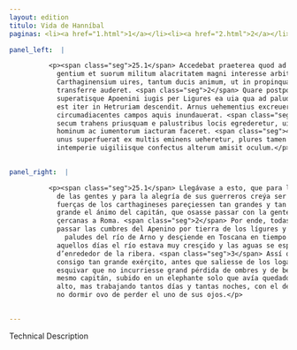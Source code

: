 ```yaml
---
layout: edition
titulo: Vida de Hanníbal
paginas: <li><a href="1.html">1</a></li><li><a href="2.html">2</a></li><li><a href="3.html">3</a></li><li><a href="4.html">4</a></li><li><a href="5.html">5</a></li><li><a href="6.html">6</a></li><li><a href="7.html">7</a></li><li><a href="8.html">8</a></li><li><a href="9.html">9</a></li><li><a href="10.html">10</a></li><li><a href="11.html">11</a></li><li><a href="12.html">12</a></li><li><a href="13.html">13</a></li><li><a href="14.html">14</a></li><li><a href="15.html">15</a></li><li><a href="16.html">16</a></li><li><a href="17.html">17</a></li><li><a href="18.html">18</a></li><li><a href="19.html">19</a></li><li><a href="20.html">20</a></li><li><a href="21.html">21</a></li><li><a href="22.html">22</a></li><li><a href="23.html">23</a></li><li><a href="24.html">24</a></li><li><a href="25.html">25</a></li><li><a href="26.html">26</a></li><li><a href="27.html">27</a></li><li><a href="28.html">28</a></li><li><a href="29.html">29</a></li><li><a href="30.html">30</a></li><li><a href="31.html">31</a></li><li><a href="32.html">32</a></li><li><a href="33.html">33</a></li><li><a href="34.html">34</a></li><li><a href="35.html">35</a></li><li><a href="36.html">36</a></li><li><a href="37.html">37</a></li><li><a href="38.html">38</a></li><li><a href="39.html">39</a></li><li><a href="40.html">40</a></li><li><a href="41.html">41</a></li><li><a href="42.html">42</a></li><li><a href="43.html">43</a></li><li><a href="44.html">44</a></li><li><a href="45.html">45</a></li><li><a href="46.html">46</a></li><li><a href="47.html">47</a></li><li><a href="48.html">48</a></li><li><a href="49.html">49</a></li><li><a href="50.html">50</a></li><li><a href="51.html">51</a></li><li><a href="52.html">52</a></li><li><a href="53.html">53</a></li><li><a href="54.html">54</a></li><li><a href="55.html">55</a></li><li><a href="56.html">56</a></li><li><a href="57.html">57</a></li><li><a href="58.html">58</a></li><li><a href="59.html">59</a></li><li><a href="60.html">60</a></li><li><a href="61.html">61</a></li><li><a href="62.html">62</a></li><li><a href="63.html">63</a></li><li><a href="64.html">64</a></li><li><a href="65.html">65</a></li><li><a href="66.html">66</a></li><li><a href="67.html">67</a></li><li><a href="68.html">68</a></li><li><a href="69.html">69</a></li><li><a href="70.html">70</a></li><li><a href="71.html">71</a></li><li><a href="72.html">72</a></li><li><a href="73.html">73</a></li><li><a href="74.html">74</a></li><li><a href="75.html">75</a></li><li><a href="76.html">76</a></li><li><a href="77.html">77</a></li><li><a href="78.html">78</a></li><li><a href="79.html">79</a></li><li><a href="80.html">80</a></li><li><a href="81.html">81</a></li><li><a href="82.html">82</a></li><li><a href="83.html">83</a></li><li><a href="84.html">84</a></li><li><a href="85.html">85</a></li><li><a href="86.html">86</a></li><li><a href="87.html">87</a></li><li><a href="88.html">88</a></li><li><a href="89.html">89</a></li><li><a href="90.html">90</a></li><li><a href="91.html">91</a></li><li><a href="92.html">92</a></li><li><a href="93.html">93</a></li><li><a href="94.html">94</a></li><li><a href="95.html">95</a></li><li><a href="96.html">96</a></li>

panel_left:  |

          <p><span class="seg">25.1</span> Accedebat praeterea quod ad opinionem
            gentium et suorum militum alacritatem magni interesse arbitrabatur tantas uideri
            Carthaginensium uires, tantum ducis animum, ut in propinquas Romanae urbi regiones arma
            transferre auderet. <span class="seg">2</span> Quare postpositis omnibus rebus castra mouit,
            superatisque Apoenini iugis per Ligures ea uia qua ad paludes ac planiciem fluminis Arni
            est iter in Hetruriam descendit. Arnus uehementius excreuerat per eos dies, atque omnes
            circumadiacentes campos aquis inundauerat. <span class="seg">3</span> Igitur Hannibal tantum exercitum
            secum trahens priusquam e palustribus locis egrederetur, uitare non potuit quin ingentem
            hominum ac iumentorum iacturam faceret. <span class="seg">4</span> Ipse quoque dux etsi elephanto, qui
            unus superfuerat ex multis eminens ueheretur, plures tamen dies ac noctes aeris
            intemperie uigiliisque confectus alterum amisit oculum.</p>
        

panel_right:  |

          <p><span class="seg">25.1</span> Llegávase a esto, que para la opinión
            de las gentes y para la alegría de sus guerreros creýa ser muy provechoso que las
            fuerças de los carthagineses pareçiessen tan grandes y tan
            grande el ánimo del capitán, que osasse passar con la gente de armas en las tierras
            çercanas a Roma. <span class="seg">2</span> Por ende, todas cosas postpuestas, movió el real y fue
            passar las cumbres del Apenino por tierra de los lígures y aquella vía que va a las
              paludes del río de Arno y desçiende en Toscana en tiempo que por
            aquellos días el río estava muy cresçido y las aguas se esparzían por todos los campos
            d’enrededor de la ribera. <span class="seg">3</span> Assí que <span class="persName">Hanníbal</span>, levando
            consigo tan grande exérçito, antes que saliesse de los logares paludosos no pudo
            esquivar que no incurriesse grand pérdida de ombres y de bestias. <span class="seg">4</span> Y el
            mesmo capitán, subido en un elephante solo que avía quedado de muchos, yva puesto en
            alto, mas trabajando tantos días y tantas noches, con el destempramiento del ayre y el
            no dormir ovo de perder el uno de sus ojos.</p>
        

---
```


Technical Description 
